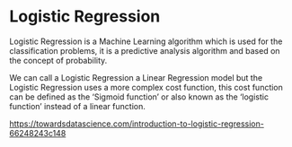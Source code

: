 # Logistic Regression

Logistic Regression is a Machine Learning algorithm which is used for the classification problems, it is a predictive analysis algorithm and based on the concept of probability.

We can call a Logistic Regression a Linear Regression model but the Logistic Regression uses a more complex cost function, this cost function can be defined as the ‘Sigmoid function’ or also known as the ‘logistic function’ instead of a linear function.

https://towardsdatascience.com/introduction-to-logistic-regression-66248243c148
